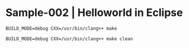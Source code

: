 
# Sample-002 | Helloworld in Eclipse #

```
BUILD_MODE=debug CXX=/usr/bin/clang++ make
```

```
BUILD_MODE=debug CXX=/usr/bin/clang++ make clean
```

